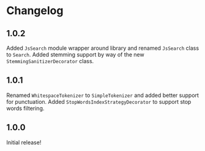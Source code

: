 # Changelog

## 1.0.2
Added `JsSearch` module wrapper around library and renamed `JsSearch` class to `Search`.
Added stemming support by way of the new `StemmingSanitizerDecorator` class.

## 1.0.1
Renamed `WhitespaceTokenizer` to `SimpleTokenizer` and added better support for punctuation.
Added `StopWordsIndexStrategyDecorator` to support stop words filtering.

## 1.0.0
Initial release!